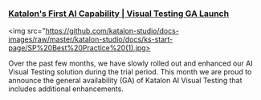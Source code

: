 ### [Katalon's First AI Capability | Visual Testing GA Launch](https://katalon.com/visual-testing?utm_source=katalon&utm_medium=in-app-best-prac&utm_campaign=visual-testing)

 <img src="https://github.com/katalon-studio/docs-images/raw/master/katalon-studio/docs/ks-start-page/SP%20Best%20Practice%20(1).jpg>
 
Over the past few months, we have slowly rolled out and enhanced our AI Visual Testing solution during the trial period. This month we are proud to announce the general availability (GA) of Katalon AI Visual Testing that includes additional enhancements.

